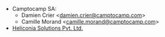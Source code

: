 - Camptocamp SA:
  - Damien Crier \<<damien.crier@camptocamp.com>\>
  - Camille Morand \<<camille.morand@camptocamp.com>\>
- [Heliconia Solutions Pvt. Ltd.](https://www.heliconia.io)
